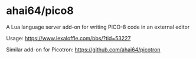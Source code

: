 # ahai64/pico8

A Lua language server add-on for writing PICO-8 code in an external editor

Usage: https://www.lexaloffle.com/bbs/?tid=53227

Similar add-on for Picotron: https://github.com/ahai64/picotron
